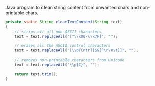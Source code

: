 Java program to clean string content from unwanted chars and non-printable chars.

```java
private static String cleanTextContent(String text) 
{
    // strips off all non-ASCII characters
    text = text.replaceAll("[^\\x00-\\x7F]", "");
 
    // erases all the ASCII control characters
    text = text.replaceAll("[\\p{Cntrl}&&[^\r\n\t]]", "");
     
    // removes non-printable characters from Unicode
    text = text.replaceAll("\\p{C}", "");
 
    return text.trim();
}
```